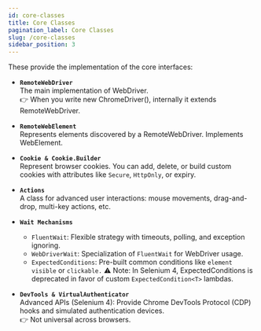 ```yaml
---
id: core-classes
title: Core Classes
pagination_label: Core Classes
slug: /core-classes
sidebar_position: 3
---
```


These provide the implementation of the core interfaces:

- **`RemoteWebDriver`**  
  The main implementation of WebDriver.  
  👉 When you write new ChromeDriver(), internally it extends RemoteWebDriver.

- **`RemoteWebElement`**  
  Represents elements discovered by a RemoteWebDriver. Implements WebElement.

- **`Cookie & Cookie.Builder`**  
  Represent browser cookies. You can add, delete, or build custom cookies with attributes like `Secure`, `HttpOnly`, or expiry.

- **`Actions`**  
  A class for advanced user interactions: mouse movements, drag-and-drop, multi-key actions, etc.

- **`Wait Mechanisms`**

  - `FluentWait`: Flexible strategy with timeouts, polling, and exception ignoring.
  - `WebDriverWait`: Specialization of `FluentWait` for WebDriver usage.
  - `ExpectedConditions`: Pre-built common conditions like `element visible` or `clickable.`
    ⚠️ Note: In Selenium 4, ExpectedConditions is deprecated in favor of custom `ExpectedCondition<T>` lambdas.

- **`DevTools & VirtualAuthenticator`**  
  Advanced APIs (Selenium 4): Provide Chrome DevTools Protocol (CDP) hooks and simulated authentication devices.  
  👉 Not universal across browsers.
